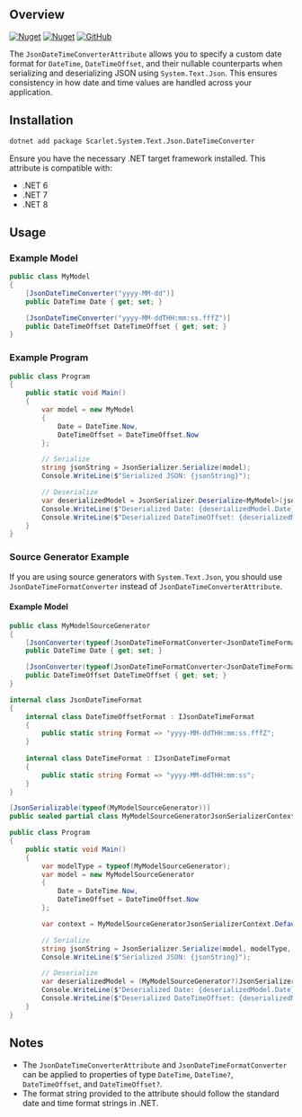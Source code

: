 ## Overview
[![Nuget](https://img.shields.io/nuget/v/Scarlet.System.Text.Json.DateTimeConverter?color=ff4081&logo=nuget)](https://www.nuget.org/packages/Scarlet.System.Text.Json.DateTimeConverter)
[![Nuget](https://img.shields.io/nuget/dt/Scarlet.System.Text.Json.DateTimeConverter?color=ff4081&label=nuget%20downloads&logo=nuget)](https://www.nuget.org/packages/Scarlet.System.Text.Json.DateTimeConverter)
[![GitHub](https://img.shields.io/github/license/ScarletKuro/Scarlet.System.Text.Json.DateTimeConverter?color=594ae2&logo=github)](https://github.com/ScarletKuro/Scarlet.System.Text.Json.DateTimeConverter/blob/master/LICENSE)

The `JsonDateTimeConverterAttribute` allows you to specify a custom date format for `DateTime`, `DateTimeOffset`, and their nullable counterparts when serializing and deserializing JSON using `System.Text.Json`. This ensures consistency in how date and time values are handled across your application.

## Installation
```bash
dotnet add package Scarlet.System.Text.Json.DateTimeConverter
```

Ensure you have the necessary .NET target framework installed. This attribute is compatible with:
- .NET 6
- .NET 7
- .NET 8

## Usage

### Example Model

```csharp
public class MyModel
{
    [JsonDateTimeConverter("yyyy-MM-dd")]
    public DateTime Date { get; set; }

    [JsonDateTimeConverter("yyyy-MM-ddTHH:mm:ss.fffZ")]
    public DateTimeOffset DateTimeOffset { get; set; }
}
```

### Example Program

```csharp
public class Program
{
    public static void Main()
    {
        var model = new MyModel
        {
            Date = DateTime.Now,
            DateTimeOffset = DateTimeOffset.Now
        };

        // Serialize
        string jsonString = JsonSerializer.Serialize(model);
        Console.WriteLine($"Serialized JSON: {jsonString}");

        // Deserialize
        var deserializedModel = JsonSerializer.Deserialize<MyModel>(jsonString);
        Console.WriteLine($"Deserialized Date: {deserializedModel.Date}");
        Console.WriteLine($"Deserialized DateTimeOffset: {deserializedModel.DateTimeOffset}");
    }
}
```

### Source Generator Example

If you are using source generators with `System.Text.Json`, you should use `JsonDateTimeFormatConverter` instead of `JsonDateTimeConverterAttribute`.

#### Example Model

```csharp
public class MyModelSourceGenerator
{
    [JsonConverter(typeof(JsonDateTimeFormatConverter<JsonDateTimeFormat.DateTimeFormat>))]
    public DateTime Date { get; set; }

    [JsonConverter(typeof(JsonDateTimeFormatConverter<JsonDateTimeFormat.DateTimeOffsetFormat>))]
    public DateTimeOffset DateTimeOffset { get; set; }
}

internal class JsonDateTimeFormat
{
    internal class DateTimeOffsetFormat : IJsonDateTimeFormat
    {
        public static string Format => "yyyy-MM-ddTHH:mm:ss.fffZ";
    }
    
    internal class DateTimeFormat : IJsonDateTimeFormat
    {
        public static string Format => "yyyy-MM-ddTHH:mm:ss";
    }
}

[JsonSerializable(typeof(MyModelSourceGenerator))]
public sealed partial class MyModelSourceGeneratorJsonSerializerContext : JsonSerializerContext;

public class Program
{
    public static void Main()
    {
        var modelType = typeof(MyModelSourceGenerator);
        var model = new MyModelSourceGenerator
        {
            Date = DateTime.Now,
            DateTimeOffset = DateTimeOffset.Now
        };

        var context = MyModelSourceGeneratorJsonSerializerContext.Default;

        // Serialize
        string jsonString = JsonSerializer.Serialize(model, modelType, context);
        Console.WriteLine($"Serialized JSON: {jsonString}");

        // Deserialize
        var deserializedModel = (MyModelSourceGenerator?)JsonSerializer.Deserialize(jsonString, modelType, context);
        Console.WriteLine($"Deserialized Date: {deserializedModel.Date}");
        Console.WriteLine($"Deserialized DateTimeOffset: {deserializedModel.DateTimeOffset}");
    }
}
```

## Notes

- The `JsonDateTimeConverterAttribute` and `JsonDateTimeFormatConverter` can be applied to properties of type `DateTime`, `DateTime?`, `DateTimeOffset`, and `DateTimeOffset?`.
- The format string provided to the attribute should follow the standard date and time format strings in .NET.
